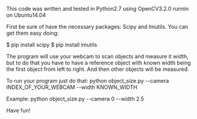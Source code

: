 This code was written and tested in Python2.7 using OpenCV3.2.0 runnin on Ubuntu14.04

First be sure of have the necessary packages: Scipy and Imutils.
You can get them easy doing:

$ pip install scipy
$ pip install imutils

The program will use your webcam to scan objects and measure it width, but to do that you have to have a reference object with known width being the first object from left to right. And then other objects will be measured.

To run your program just do that:
python object_size.py --camera INDEX_OF_YOUR_WEBCAM --width KNOWN_WIDTH

Example:
python object_size.py --camera 0 --width 2.5

Have fun!
